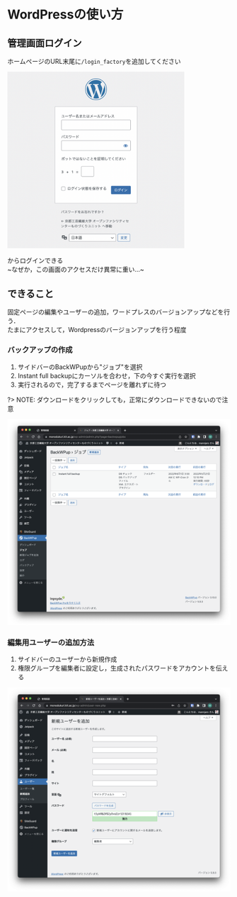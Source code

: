 # WordPressの使い方

## 管理画面ログイン

ホームページのURL末尾に`/login_factory`を追加してください

<img src="./img/admin/login.png" width=400>

からログインできる  
~なぜか，この画面のアクセスだけ異常に重い...~

## できること

固定ページの編集やユーザーの追加，ワードプレスのバージョンアップなどを行う．  
たまにアクセスして，Wordpressのバージョンアップを行う程度

### バックアップの作成

1. サイドバーのBackWPupから"ジョブ"を選択
2. Instant full backupにカーソルを合わせ，下の今すぐ実行を選択
3. 実行されるので，完了するまでページを離れずに待つ

?> NOTE: ダウンロードをクリックしても，正常にダウンロードできないので注意

![backup](img/admin/backup.png)

### 編集用ユーザーの追加方法

1. サイドバーのユーザーから新規作成
2. 権限グループを編集者に設定し，生成されたパスワードをアカウントを伝える

![usr_add](./img/admin/user_add.png)